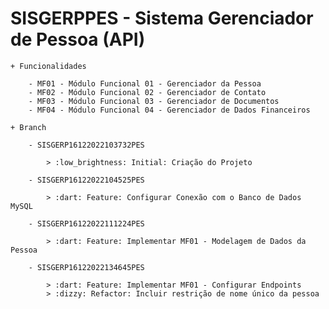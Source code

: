 # SISGERPPES - Sistema Gerenciador de Pessoa (API)

	+ Funcionalidades

		- MF01 - Módulo Funcional 01 - Gerenciador da Pessoa
		- MF02 - Módulo Funcional 02 - Gerenciador de Contato
		- MF03 - Módulo Funcional 03 - Gerenciador de Documentos
		- MF04 - Módulo Funcional 04 - Gerenciador de Dados Financeiros

	+ Branch

		- SISGERP16122022103732PES

			> :low_brightness: Initial: Criação do Projeto
			
		- SISGERP16122022104525PES

			> :dart: Feature: Configurar Conexão com o Banco de Dados MySQL
			
		- SISGERP16122022111224PES

			> :dart: Feature: Implementar MF01 - Modelagem de Dados da Pessoa

        - SISGERP16122022134645PES

  		    > :dart: Feature: Implementar MF01 - Configurar Endpoints
            > :dizzy: Refactor: Incluir restrição de nome único da pessoa

